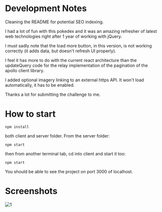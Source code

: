 # Development Notes

Cleaning the README for potential SEO indexing.

I had a lot of fun with this pokedex and it was an amazing refresher of latest web technologies right after 1 year of working with jQuery.

I must sadly note that the load more button, in this version, is not working correctly (it adds data, but doesn't refresh UI properly).

I feel it has more to do with the current react architecture than the updateQuery code for the relay implementation of the pagination of the apollo client library.

I added optional imagery linking to an external https API. It won't load automatically, it has to be enabled.

Thanks a lot for submitting the challenge to me.

# How to start

`npm install`

both client and server folder. From the server folder:

`npm start`

then from another terminal tab, cd into client and start it too:

`npm start`

You should be able to see the project on port 3000 of localhost.

# Screenshots

![1](https://i.imgur.com/vBlspD1.png)

